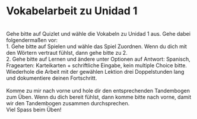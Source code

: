 # Vokabelarbeit zu Unidad 1
<br>
Gehe bitte auf Quizlet und wähle die Vokabeln zu Unidad 1 aus. Gehe dabei folgendermaßen vor: <br>
1. Gehe bitte auf Spielen und wähle das Spiel Zuordnen. Wenn du dich mit den Wörtern vertraut fühlst, dann gehe bitte zu 2. <br>
2. Gehe bitte auf Lernen und ändere unter Optionen auf Antwort: Spanisch, Fragearten: Karteikarten + schriftliche Eingabe, kein multiple Choice bitte.
Wiederhole die Arbeit mit der gewählen Lektion drei Doppelstunden lang und dokumentiere deinen Fortschritt.
<br>
<br>
Komme zu mir nach vorne und hole dir den entsprechenden Tandembogen zum Üben. Wenn du dich bereit fühlst, dann komme bitte nach vorne, damit wir den Tandembogen zusammen durchsprechen.
<br>
Viel Spass beim Üben! <br>
